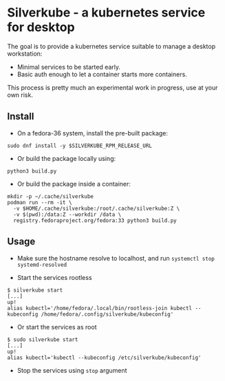 # Silverkube - a kubernetes service for desktop

The goal is to provide a kubernetes service suitable to manage
a desktop workstation:

- Minimal services to be started early.
- Basic auth enough to let a container starts more containers.

This process is pretty much an experimental work in progress,
use at your own risk.

## Install

- On a fedora-36 system, install the pre-built package:

```shell
sudo dnf install -y $SILVERKUBE_RPM_RELEASE_URL
```

- Or build the package locally using:

```shell
python3 build.py
```

- Or build the package inside a container:

```shell
mkdir -p ~/.cache/silverkube
podman run --rm -it \
  -v $HOME/.cache/silverkube:/root/.cache/silverkube:Z \
  -v $(pwd):/data:Z --workdir /data \
  registry.fedoraproject.org/fedora:33 python3 build.py
```

## Usage

- Make sure the hostname resolve to localhost, and run `systemctl stop systemd-resolved`

- Start the services rootless

```shell
$ silverkube start
[...]
up!
alias kubectl='/home/fedora/.local/bin/rootless-join kubectl --kubeconfig /home/fedora/.config/silverkube/kubeconfig'
```

- Or start the services as root

```shell
$ sudo silverkube start
[...]
up!
alias kubectl='kubectl --kubeconfig /etc/silverkube/kubeconfig'
```

- Stop the services using `stop` argument
